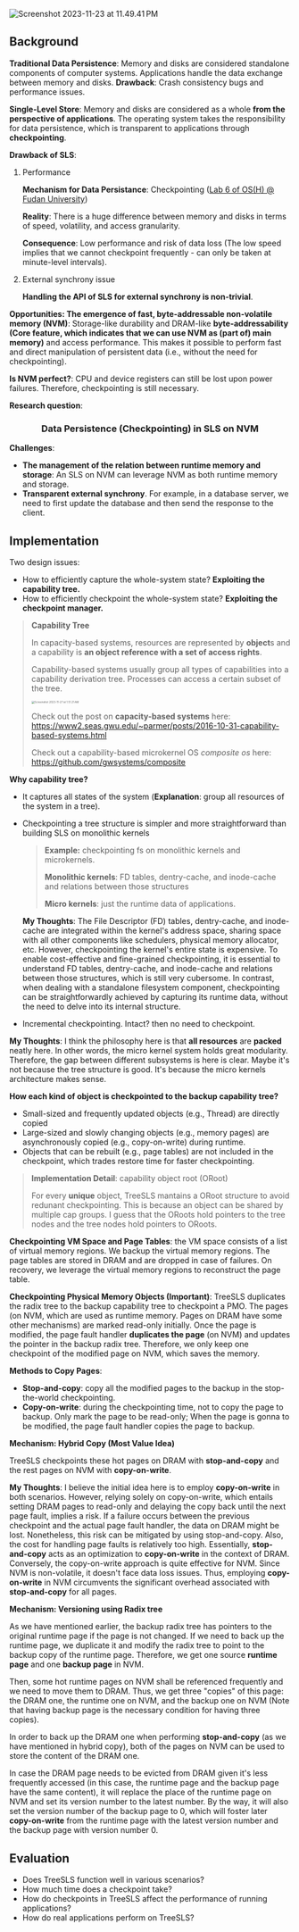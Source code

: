 ![Screenshot 2023-11-23 at 11.49.41 PM](https://p.ipic.vip/r3ore3.png)

## Background

**Traditional Data Persistence**: Memory and disks are considered standalone components of computer systems. Applications handle the data exchange between memory and disks. **Drawback**: Crash consistency bugs and performance issues.

**Single-Level Store**: Memory and disks are considered as a whole **from the perspective of applications**. The operating system takes the responsibility for data persistence, which is transparent to applications through **checkpointing**. 

**Drawback of SLS**: 

1. Performance 

   **Mechanism for Data Persistance**: Checkpointing ([Lab 6 of OS(H) @ Fudan University](https://github.com/Boreas618/OS-Honor-23Fall/tree/lab6))

   **Reality**: There is a huge difference between memory and disks in terms of speed, volatility, and access granularity.

   **Consequence**: Low performance and risk of data loss (The low speed implies that we cannot checkpoint frequently - can only be taken at minute-level intervals).

2. External synchrony issue

   **Handling the API of SLS for external synchrony is non-trivial**.

**Opportunities: The emergence of fast, byte-addressable non-volatile memory (NVM)**: Storage-like durability and DRAM-like **byte-addressability (Core feature, which indicates that we can use NVM as (part of) main memory)** and access performance. This makes it possible to perform fast and direct manipulation of persistent data (i.e., without the need for checkpointing).

**Is NVM perfect?**: CPU and device registers can still be lost upon power failures. Therefore, checkpointing is still necessary.

**Research question**:

<center><h3>Data Persistence (Checkpointing) in SLS on NVM</h3></center>

**Challenges**:

* **The management of  the relation between runtime memory and storage**: An SLS on NVM can leverage NVM as both runtime memory and storage.
* **Transparent external synchrony**. For example, in a database server, we need to first update the database and then send the response to the client.

## Implementation

Two design issues:

* How to efficiently capture the whole-system state? **Exploiting the capability tree.**
* How to efficiently checkpoint the whole-system state? **Exploiting the checkpoint manager.**

> **Capability Tree**
>
> In capacity-based systems, resources are represented by **object**s and a capability is **an object reference with a set of access rights**. 
>
> Capability-based systems usually group all types of capabilities into a capability derivation tree. Processes can access a certain subset of the tree.
>
> <img src="https://p.ipic.vip/4g3kv1.png" alt="Screenshot 2023-11-27 at 1.51.21 AM" style="zoom: 33%;" />
>
> Check out the post on **capacity-based systems** here: https://www2.seas.gwu.edu/~parmer/posts/2016-10-31-capability-based-systems.html
>
> Check out a capability-based microkernel OS *composite os* here: https://github.com/gwsystems/composite

**Why capability tree?**

* It captures all states of the system (**Explanation**: group all resources of the system in a tree).

* Checkpointing a tree structure is simpler and more straightforward than building SLS on monolithic kernels

  > **Example:** checkpointing fs on monolithic kernels and microkernels.
  >
  > **Monolithic kernels**: FD tables, dentry-cache, and inode-cache and relations between those structures
  >
  > **Micro kernels**: just the runtime data of applications.

  **My Thoughts**: The File Descriptor (FD) tables, dentry-cache, and inode-cache are integrated within the kernel's address space, sharing space with all other components like schedulers, physical memory allocator, etc. However, checkpointing the kernel's entire state is expensive. To enable cost-effective and fine-grained checkpointing, it is essential to understand FD tables, dentry-cache, and inode-cache and relations between those structures, which is still very cubersome. In contrast, when dealing with a standalone filesystem component, checkpointing can be straightforwardly achieved by capturing its runtime data, without the need to delve into its internal structure.

* Incremental checkpointing. Intact?  then no need to checkpoint.

**My Thoughts**: I think the philosophy here is that **all resources** are **packed** neatly here. In other words, the micro kernel system holds great modularity. Therefore, the gap between different subsystems is here is clear. Maybe it's not because the tree structure is good. It's because the micro kernels architecture makes sense.

**How each kind of object is checkpointed to the backup capability tree?**

* Small-sized and frequently updated objects (e.g., Thread) are directly copied 
* Large-sized and slowly changing objects (e.g., memory pages) are asynchronously copied (e.g., copy-on-write) during runtime. 
* Objects that can be rebuilt (e.g., page tables) are not included in the checkpoint, which trades restore time for faster checkpointing.

> **Implementation Detail**: capability object root (ORoot) 
>
> For every **unique** object, TreeSLS mantains a ORoot structure to avoid redunant checkpointing. This is because an object can be shared by multiple cap groups. I guess that the ORoots hold pointers to the tree nodes and the tree nodes hold pointers to ORoots.

**Checkpointing VM Space and Page Tables**: the VM space consists of a list of virtual memory regions. We backup the virtual memory regions. The page tables are stored in DRAM and are dropped in case of failures. On recovery, we leverage the virtual memory regions to reconstruct the page table.

**Checkpointing Physical Memory Objects (Important)**: TreeSLS duplicates the radix tree to the backup capability tree to checkpoint a PMO. The pages (on NVM, which are used as runtime memory. Pages on DRAM have some other mechanisms) are marked read-only initially. Once the page is modified, the page fault handler **duplicates the page** (on NVM) and updates the pointer in the backup radix tree. Therefore, we only keep one checkpoint of the modified page on NVM, which saves the memory.

**Methods to Copy Pages**:

* **Stop-and-copy**: copy all the modified pages to the backup in the stop-the-world checkpointing.
* **Copy-on-write**: during the checkpointing time, not to copy the page to backup. Only mark the page to be read-only; When the page is gonna to be modified, the page fault handler copies the page to backup.

**Mechanism: Hybrid Copy (Most Value Idea)**

TreeSLS checkpoints these hot pages on DRAM with **stop-and-copy** and the rest pages on NVM with **copy-on-write**.

**My Thoughts**: I believe the initial idea here is to employ **copy-on-write** in both scenarios. However, relying solely on copy-on-write, which entails setting DRAM pages to read-only and delaying the copy back until the next page fault, implies a risk. If a failure occurs between the previous checkpoint and the actual page fault handler, the data on DRAM might be lost. Nonetheless, this risk can be mitigated by using stop-and-copy. Also, the cost for handling page faults is relatively too high. Essentially, **stop-and-copy** acts as an optimization to **copy-on-write** in the context of DRAM. Conversely, the copy-on-write approach is quite effective for NVM. Since NVM is non-volatile, it doesn't face data loss issues. Thus, employing **copy-on-write** in NVM circumvents the significant overhead associated with **stop-and-copy** for all pages.

**Mechanism: Versioning using Radix tree**

As we have mentioned earlier, the backup radix tree has pointers to the original runtime page if the page is not changed. If we need to back up the runtime page, we duplicate it and modify the radix tree to point to the backup copy of the runtime page. Therefore, we get one source **runtime page** and one **backup page** in NVM.

Then, some hot runtime pages on NVM shall be referenced frequently and we need to move them to DRAM. Thus, we get three "copies" of this page: the DRAM one, the runtime one on NVM, and the backup one on NVM (Note that having backup page is the necessary condition for having three copies).

In order to back up the DRAM one when performing **stop-and-copy** (as we have mentioned in hybrid copy), both of the pages on NVM can be used to store the content of the DRAM one.

In case the DRAM page needs to be evicted from DRAM given it's less frequently accessed (in this case, the runtime page and the backup page have the same content), it will replace the place of the runtime page on NVM and set its version number to the latest number. By the way, it will also set the version number of the backup page to 0, which will foster later **copy-on-write** from the runtime page with the latest version number and the backup page with version number 0.

## Evaluation

- Does TreeSLS function well in various scenarios?
- How much time does a checkpoint take?
- How do checkpoints in TreeSLS affect the performance of running applications?
- How do real applications perform on TreeSLS?

